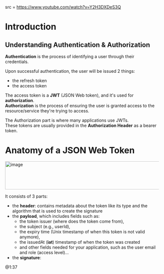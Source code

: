 src = https://www.youtube.com/watch?v=Y2H3DXDeS3Q  

# Introduction

## Understanding Authentication & Authorization

**Authentication** is the process of identifying a user through their credentials.  

Upon successful authentication, the user will be issued 2 things:
- the refresh token
- the access token

The access token is a **JWT** (JSON Web token), and it's used for **authorization**.  
**Authorization** is the process of ensuring the user is granted access to the resource/service they're trying to access.  

The Authorization part is where many applications use JWTs.  
These tokens are usually provided in the **Authorization Header** as a bearer token.  

# Anatomy of a JSON Web Token

<img width="681" height="92" alt="image" src="https://github.com/user-attachments/assets/5c9d9472-8feb-47c6-8098-ae6a037a595e" />

It consists of 3 parts:
- the **header**: contains metadata about the token like its type and the algorithm that is used to create the signature
- the **payload**, which includes fields such as:
  - the token issuer (where does the token come from),
  - the subject (e.g., userId),
  - the expiry time (Unix timestamp of when this token is not valid anymore),
  - the issuedAt (**iat**) timestamp of when the token was created
  - and other fields needed for your application, such as the user email and role (access level)...
- the **signature**: 



@1:37
